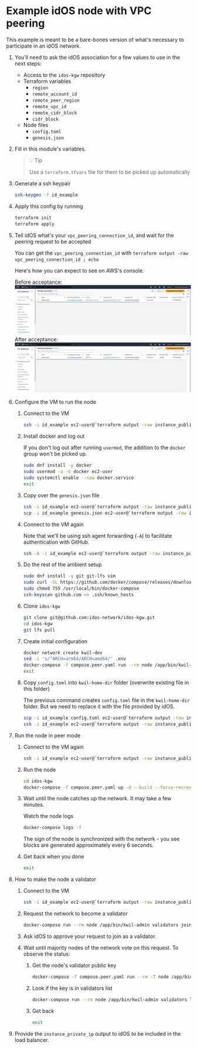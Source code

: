 # Example idOS node with VPC peering

This example is meant to be a bare-bones version of what's necessary to participate in an idOS network.

1. You'll need to ask the idOS association for a few values to use in the next steps:

    - Access to the `idos-kgw` repository
    - Terraform variables
      - `region`
      - `remote_account_id`
      - `remote_peer_region`
      - `remote_vpc_id`
      - `remote_cidr_block`
      - `cidr_block`
    - Node files
      - `config.toml`
      - `genesis.json`

2. Fill in this module's variables.

    > 💡 Tip
    >
    > Use a `terraform.tfvars` file for them to be picked up automatically

3. Generate a ssh keypair

    ```bash
    ssh-keygen -f id_example
    ```

4. Apply this config by running

    ```bash
    terraform init
    terraform apply
    ```

5. Tell idOS what's your `vpc_peering_connection_id`, and wait for the peering request to be accepted

   You can get the `vpc_peering_connection_id` with `terraform output -raw vpc_peering_connection_id ; echo`

   Here's how you can expect to see on AWS's console.

   Before acceptance:
     ![](./readme-assets/peering-before-acceptance.png)
   After acceptance:
     ![](./readme-assets/peering-after-acceptance.png)

6. Configure the VM to run the node
   1. Connect to the VM

       ```bash
       ssh -i id_example ec2-user@`terraform output -raw instance_public_ip`
       ```

   2. Install docker and log out

       If you don't log out after running `usermod`, the addition to the `docker` group won't be picked up.

       ```bash
       sudo dnf install -y docker
       sudo usermod -a -G docker ec2-user
       sudo systemctl enable --now docker.service
       exit
       ```

   3. Copy over the `genesis.json` file

       ```bash
       ssh -i id_example ec2-user@`terraform output -raw instance_public_ip` mkdir -p kwil-home-dir
       scp -i id_example genesis.json ec2-user@`terraform output -raw instance_public_ip`:kwil-home-dir/
       ```

   4. Connect to the VM again

       Note that we'll be using ssh agent forwarding (`-A`) to facilitate authentication with GitHub.

       ```bash
       ssh -A -i id_example ec2-user@`terraform output -raw instance_public_ip`
       ```

   5. Do the rest of the ambient setup

       ```bash
       sudo dnf install -y git git-lfs vim
       sudo curl -SL https://github.com/docker/compose/releases/download/v2.27.0/docker-compose-linux-x86_64 -o /usr/local/bin/docker-compose
       sudo chmod 755 /usr/local/bin/docker-compose
       ssh-keyscan github.com >> .ssh/known_hosts
       ```

   6. Clone `idos-kgw`

       ```bash
       git clone git@github.com:idos-network/idos-kgw.git
       cd idos-kgw
       git lfs pull
       ```

   7. Create initial configuration

       ```bash
       docker network create kwil-dev
       sed -i 's/^ARCH=arm64/ARCH=amd64/' .env
       docker-compose -f compose.peer.yaml run --rm node /app/bin/kwil-admin setup peer --root-dir /app/home_dir/ --genesis /app/home_dir/genesis.json
       exit
       ```

   8. Copy `config.toml` into `kwil-home-dir` folder (overwrite existing file in this folder)

        The previous command creates `config.toml` file in the `kwil-home-dir` folder. But we need to replace it with the file provided by idOS.

        ```bash
        scp -i id_example config.toml ec2-user@`terraform output -raw instance_public_ip`:.
        ssh -i id_example ec2-user@`terraform output -raw instance_public_ip` mv config.toml kwil-home-dir/
        ```

7. Run the node in peer mode
   1. Connect to the VM again

        ```bash
        ssh -i id_example ec2-user@`terraform output -raw instance_public_ip`
        ```

   2. Run the node

        ```bash
        cd idos-kgw
        docker-compose -f compose.peer.yaml up -d --build --force-recreate
        ```

   3. Wait until the node catches up the network. It may take a few minutes.

        Watch the node logs
        ```bash
        docker-compose logs -f
        ```

        The sign of the node is synchronized with the network - you see blocks are generated approximately every 6 seconds.

   4.  Get back when you done

        ```bash
        exit
        ```

8.  How to make the node a validator

    1. Connect to the VM

        ```bash
        ssh -i id_example ec2-user@`terraform output -raw instance_public_ip`
        ```

    2. Request the network to become a validator

        ```bash
        docker-compose run --rm node /app/bin/kwil-admin validators join --rpcserver /sockets/node.admin-sock
        ```

    3. Ask idOS to approve your request to join as a validator.

    4. Wait until majority nodes of the network vote on this request. To observe the status:

       1. Get the node's validator public key

          ```bash
          docker-compose -f compose.peer.yaml run --rm -T node /app/bin/kwil-admin node status --rpcserver /sockets/node.admin-sock | jq -r .validator.pubkey
          ```

       2. Look if the key is in validators list

          ```bash
          docker-compose run --rm node /app/bin/kwil-admin validators list --rpcserver /sockets/node.admin-sock
          ```

       3. Get back

          ```bash
          exit
          ```

9. Provide the `instance_private_ip` output to idOS to be included in the load balancer.
